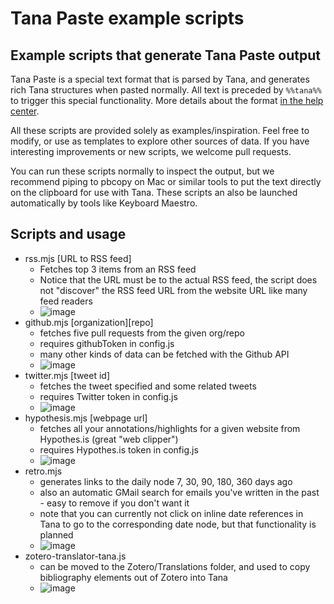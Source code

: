 # Tana Paste example scripts

## Example scripts that generate Tana Paste output

Tana Paste is a special text format that is parsed by Tana, and generates rich Tana structures when pasted normally. All text is preceded by `%%tana%%` to trigger this special functionality. More details about the format [in the help center](https://be.tana.inc?nodeid=83JNrPSOgO).

All these scripts are provided solely as examples/inspiration. Feel free to modify, or use as templates to explore other sources of data. If you have interesting improvements or new scripts, we welcome pull requests.

You can run these scripts normally to inspect the output, but we recommend piping to pbcopy on Mac or similar tools to put the text directly on the clipboard for use with Tana. These scripts an also be launched automatically by tools like Keyboard Maestro.

## Scripts and usage

- rss.mjs [URL to RSS feed]
  - Fetches top 3 items from an RSS feed
  - Notice that the URL must be to the actual RSS feed, the script does not "discover" the RSS feed URL from the website URL like many feed readers
  - ![image](https://user-images.githubusercontent.com/61575/188881503-12e70e93-6f73-4f1d-bf5d-30d2094818d1.png)
- github.mjs [organization][repo]
  - fetches five pull requests from the given org/repo
  - requires githubToken in config.js
  - many other kinds of data can be fetched with the Github API
  - ![image](https://user-images.githubusercontent.com/61575/188881329-1d97325e-e503-4d2e-a659-77631a3bfa0a.png)
- twitter.mjs [tweet id]
  - fetches the tweet specified and some related tweets
  - requires Twitter token in config.js
  - ![image](https://user-images.githubusercontent.com/61575/188881173-01cc0dfc-eeec-4e20-9cad-e9b102489de2.png)
- hypothesis.mjs [webpage url]
  - fetches all your annotations/highlights for a given website from Hypothes.is (great "web clipper")
  - requires Hypothes.is token in config.js
  - ![image](https://user-images.githubusercontent.com/61575/188881856-00987def-eb21-442a-a265-6b10c52169b3.png)
- retro.mjs
  - generates links to the daily node 7, 30, 90, 180, 360 days ago
  - also an automatic GMail search for emails you've written in the past - easy to remove if you don't want it
  - note that you can currently not click on inline date references in Tana to go to the corresponding date node, but that functionality is planned
  - ![image](https://user-images.githubusercontent.com/61575/188881604-43a65115-46cc-4cbb-a780-5b4e57e9b7b5.png)
- zotero-translator-tana.js
  - can be moved to the Zotero/Translations folder, and used to copy bibliography elements out of Zotero into Tana
  - ![image](https://user-images.githubusercontent.com/61575/188881053-dfdab35a-b24b-4d48-9556-5ad00c34c208.png)

